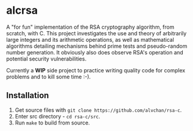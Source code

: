 # alcrsa

A "for fun" implementation of the RSA cryptography algorithm, from scratch, with
C. This project investigates the use and theory of arbitrarily large integers
and its arithmetic operations, as well as mathematical algorithms detailing
mechanisms behind prime tests and pseudo-random number generation. It obviously
also does observe RSA's operation and potential security vulnerabilities.

Currently a **WIP** side project to practice writing quality code for complex
problems and to kill some time :-).

## Installation

1. Get source files with `git clone https://github.com/alvchan/rsa-c`.
2. Enter src directory - `cd rsa-c/src`.
3. Run `make` to build from source.
